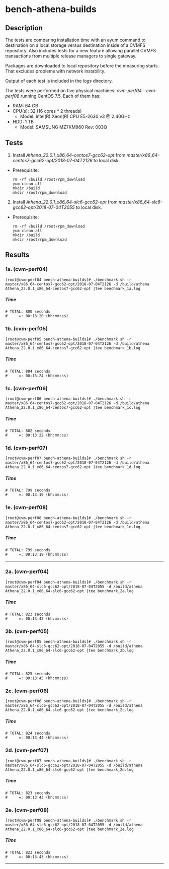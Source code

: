# bench-athena-builds

## Description
The tests are comparing installation time with an ayum command to  destination on a local storage versus destination inside of a CVMFS repository. Also includes tests for a new feature allowing parallel CVMFS transactions from multiple release managers to single gateway.

Packages are downloaded to local repository before the measuring starts. That excludes problems with network instability.

Output of each test is included in the *logs* directory.

The tests were performed on five physical machines: *cvm-perf04 - cvm-perf08* running CentOS 7.5. Each of them has:

  - RAM: 64 GB
  - CPU(s): 32 (16 cores * 2 threads)
    - Model: Intel(R) Xeon(R) CPU E5-2630 v3 @ 2.40GHz
  - HDD: 1 TB
    - Model: SAMSUNG MZ7KM960 Rev: 003Q

## Tests
1. Install *Athena_22.0.1_x86_64-centos7-gcc62-opt* from *master/x86_64-centos7-gcc62-opt/2018-07-04T2126* to local disk.
  - Prerequisite:
    ```
    rm -rf /build /root/rpm_download
    yum clean all
    mkdir /build
    mkdir /root/rpm_download
    ```
2. Install *Athena_22.0.1_x86_64-slc6-gcc62-opt* from *master/x86_64-slc6-gcc62-opt/2018-07-04T2055* to local disk.
  - Prerequisite:
    ```
    rm -rf /build /root/rpm_download
    yum clean all
    mkdir /build
    mkdir /root/rpm_download
    ```

## Results

### 1a. (cvm-perf04)
```
[root@cvm-perf04 bench-athena-builds]# ./benchmark.sh -r master/x86_64-centos7-gcc62-opt/2018-07-04T2126 -d /build/athena Athena_22.0.1_x86_64-centos7-gcc62-opt |tee benchmark_1a.log
```

##### Time
```
# TOTAL: 800 seconds   
#     =: 00:13:20 (hh:mm:ss)
```

### 1b. (cvm-perf05)
```
[root@cvm-perf05 bench-athena-builds]# ./benchmark.sh -r master/x86_64-centos7-gcc62-opt/2018-07-04T2126 -d /build/athena Athena_22.0.1_x86_64-centos7-gcc62-opt |tee benchmark_1b.log
```

##### Time
```
# TOTAL: 804 seconds
#     =: 00:13:24 (hh:mm:ss)
```

### 1c. (cvm-perf06)
```
[root@cvm-perf06 bench-athena-builds]# ./benchmark.sh -r master/x86_64-centos7-gcc62-opt/2018-07-04T2126 -d /build/athena Athena_22.0.1_x86_64-centos7-gcc62-opt |tee benchmark_1c.log
```

##### Time
```
# TOTAL: 802 seconds
#     =: 00:13:22 (hh:mm:ss)
```

### 1d. (cvm-perf07)
```
[root@cvm-perf07 bench-athena-builds]# ./benchmark.sh -r master/x86_64-centos7-gcc62-opt/2018-07-04T2126 -d /build/athena Athena_22.0.1_x86_64-centos7-gcc62-opt |tee benchmark_1d.log
```

##### Time
```
# TOTAL: 799 seconds   
#     =: 00:13:19 (hh:mm:ss)
```

### 1e. (cvm-perf08)
```
[root@cvm-perf08 bench-athena-builds]# ./benchmark.sh -r master/x86_64-centos7-gcc62-opt/2018-07-04T2126 -d /build/athena Athena_22.0.1_x86_64-centos7-gcc62-opt |tee benchmark_1e.log
```

##### Time
```
# TOTAL: 799 seconds
#     =: 00:13:19 (hh:mm:ss)
```

---

### 2a. (cvm-perf04)
```
[root@cvm-perf04 bench-athena-builds]# ./benchmark.sh -r master/x86_64-slc6-gcc62-opt/2018-07-04T2055 -d /build/athena Athena_22.0.1_x86_64-slc6-gcc62-opt |tee benchmark_2a.log
```

##### Time
```
# TOTAL: 823 seconds   
#     =: 00:13:43 (hh:mm:ss)
```

### 2b. (cvm-perf05)
```
[root@cvm-perf05 bench-athena-builds]# ./benchmark.sh -r master/x86_64-slc6-gcc62-opt/2018-07-04T2055 -d /build/athena Athena_22.0.1_x86_64-slc6-gcc62-opt |tee benchmark_2b.log
```

##### Time
```
# TOTAL: 825 seconds
#     =: 00:13:45 (hh:mm:ss)
```

### 2c. (cvm-perf06)
```
[root@cvm-perf06 bench-athena-builds]# ./benchmark.sh -r master/x86_64-slc6-gcc62-opt/2018-07-04T2055 -d /build/athena Athena_22.0.1_x86_64-slc6-gcc62-opt |tee benchmark_2c.log
```

##### Time
```
# TOTAL: 824 seconds
#     =: 00:13:44 (hh:mm:ss)
```

### 2d. (cvm-perf07)
```
[root@cvm-perf07 bench-athena-builds]# ./benchmark.sh -r master/x86_64-slc6-gcc62-opt/2018-07-04T2055 -d /build/athena Athena_22.0.1_x86_64-slc6-gcc62-opt |tee benchmark_2d.log
```

##### Time
```
# TOTAL: 823 seconds
#     =: 00:13:43 (hh:mm:ss)
```

### 2e. (cvm-perf08)
```
[root@cvm-perf08 bench-athena-builds]# ./benchmark.sh -r master/x86_64-slc6-gcc62-opt/2018-07-04T2055 -d /build/athena Athena_22.0.1_x86_64-slc6-gcc62-opt |tee benchmark_2e.log
```

##### Time
```
# TOTAL: 823 seconds
#     =: 00:13:43 (hh:mm:ss)
```

---
